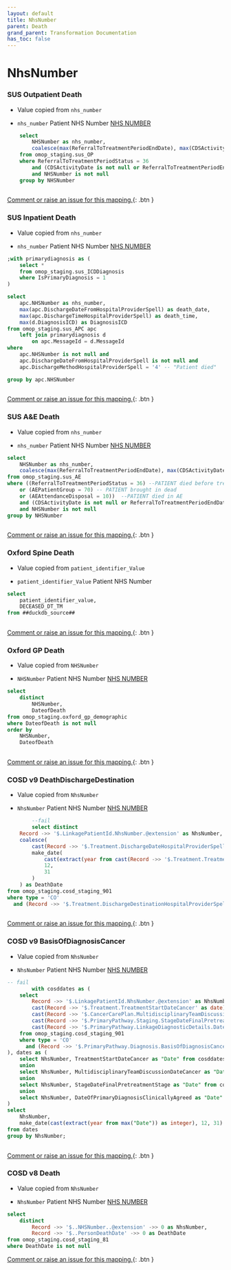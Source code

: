 ```yaml
---
layout: default
title: NhsNumber
parent: Death
grand_parent: Transformation Documentation
has_toc: false
---
```

# NhsNumber
### SUS Outpatient Death
* Value copied from `nhs_number`

* `nhs_number` Patient NHS Number [NHS NUMBER](https://www.datadictionary.nhs.uk/data_elements/nhs_number.html)

```sql
	select
		NHSNumber as nhs_number,
		coalesce(max(ReferralToTreatmentPeriodEndDate), max(CDSActivityDate)) as death_date
	from omop_staging.sus_OP
	where ReferralToTreatmentPeriodStatus = 36
		and (CDSActivityDate is not null or ReferralToTreatmentPeriodEndDate is not null)
		and NHSNumber is not null
	group by NHSNumber
	
```


[Comment or raise an issue for this mapping.](https://github.com/answerdigital/oxford-omop-data-mapper/issues/new?title=OMOP%20Death%20table%20NhsNumber%20field%20SUS%20Outpatient%20Death%20mapping){: .btn }
### SUS Inpatient Death
* Value copied from `nhs_number`

* `nhs_number` Patient NHS Number [NHS NUMBER](https://www.datadictionary.nhs.uk/data_elements/nhs_number.html)

```sql
;with primarydiagnosis as (
	select *
	from omop_staging.sus_ICDDiagnosis
	where IsPrimaryDiagnosis = 1
)

select
	apc.NHSNumber as nhs_number,
	max(apc.DischargeDateFromHospitalProviderSpell) as death_date,
	max(apc.DischargeTimeHospitalProviderSpell) as death_time,
	max(d.DiagnosisICD) as DiagnosisICD
from omop_staging.sus_APC apc
	left join primarydiagnosis d
		on apc.MessageId = d.MessageId
where
	apc.NHSNumber is not null and
	apc.DischargeDateFromHospitalProviderSpell is not null and
	apc.DischargeMethodHospitalProviderSpell = '4' -- "Patient died"

group by apc.NHSNumber
	
```


[Comment or raise an issue for this mapping.](https://github.com/answerdigital/oxford-omop-data-mapper/issues/new?title=OMOP%20Death%20table%20NhsNumber%20field%20SUS%20Inpatient%20Death%20mapping){: .btn }
### SUS A&E Death
* Value copied from `nhs_number`

* `nhs_number` Patient NHS Number [NHS NUMBER](https://www.datadictionary.nhs.uk/data_elements/nhs_number.html)

```sql
select
	NHSNumber as nhs_number,
	coalesce(max(ReferralToTreatmentPeriodEndDate), max(CDSActivityDate)) as death_date
from omop_staging.sus_AE
where ((ReferralToTreatmentPeriodStatus = 36) --PATIENT died before treatment
	or (AEPatientGroup = 70) -- PATIENT brought in dead
	or (AEAttendanceDisposal = 10))  --PATIENT died in AE
	and (CDSActivityDate is not null or ReferralToTreatmentPeriodEndDate is not null)
	and NHSNumber is not null
group by NHSNumber
	
```


[Comment or raise an issue for this mapping.](https://github.com/answerdigital/oxford-omop-data-mapper/issues/new?title=OMOP%20Death%20table%20NhsNumber%20field%20SUS%20A&E%20Death%20mapping){: .btn }
### Oxford Spine Death
* Value copied from `patient_identifier_Value`

* `patient_identifier_Value` Patient NHS Number 

```sql
select
	patient_identifier_value,
	DECEASED_DT_TM
from ##duckdb_source##
	
```


[Comment or raise an issue for this mapping.](https://github.com/answerdigital/oxford-omop-data-mapper/issues/new?title=OMOP%20Death%20table%20NhsNumber%20field%20Oxford%20Spine%20Death%20mapping){: .btn }
### Oxford GP Death
* Value copied from `NHSNumber`

* `NHSNumber` Patient NHS Number [NHS NUMBER](https://www.datadictionary.nhs.uk/data_elements/nhs_number.html)

```sql
select
	distinct
		NHSNumber,
		DateofDeath
from omop_staging.oxford_gp_demographic
where DateofDeath is not null
order by
	NHSNumber,
	DateofDeath
	
```


[Comment or raise an issue for this mapping.](https://github.com/answerdigital/oxford-omop-data-mapper/issues/new?title=OMOP%20Death%20table%20NhsNumber%20field%20Oxford%20GP%20Death%20mapping){: .btn }
### COSD v9 DeathDischargeDestination
* Value copied from `NhsNumber`

* `NhsNumber` Patient NHS Number [NHS NUMBER](https://www.datadictionary.nhs.uk/data_elements/nhs_number.html)

```sql
		--fail
	    select distinct
    Record ->> '$.LinkagePatientId.NhsNumber.@extension' as NhsNumber,
    coalesce(
        cast(Record ->> '$.Treatment.DischargeDateHospitalProviderSpell' as date),
        make_date(
            cast(extract(year from cast(Record ->> '$.Treatment.TreatmentStartDateCancer' as date)) as integer),
            12,
            31
        )
    ) as DeathDate
from omop_staging.cosd_staging_901
where type = 'CO'
  and (Record ->> '$.Treatment.DischargeDestinationHospitalProviderSpell.@code') = '79';-- Not applicable - PATIENT died or stillbirth
	
```


[Comment or raise an issue for this mapping.](https://github.com/answerdigital/oxford-omop-data-mapper/issues/new?title=OMOP%20Death%20table%20NhsNumber%20field%20COSD%20v9%20DeathDischargeDestination%20mapping){: .btn }
### COSD v9 BasisOfDiagnosisCancer
* Value copied from `NhsNumber`

* `NhsNumber` Patient NHS Number [NHS NUMBER](https://www.datadictionary.nhs.uk/data_elements/nhs_number.html)

```sql
-- fail
	    with cosddates as (
    select
        Record ->> '$.LinkagePatientId.NhsNumber.@extension' as NhsNumber,
        cast(Record ->> '$.Treatment.TreatmentStartDateCancer' as date) as TreatmentStartDateCancer,
        cast(Record ->> '$.CancerCarePlan.MultidisciplinaryTeamDiscussionDateCancer' as date) as MultidisciplinaryTeamDiscussionDateCancer,
        cast(Record ->> '$.PrimaryPathway.Staging.StageDateFinalPretreatmentStage' as date) as StageDateFinalPretreatmentStage,
        cast(Record ->> '$.PrimaryPathway.LinkageDiagnosticDetails.DateOfPrimaryDiagnosisClinicallyAgreed' as date) as DateOfPrimaryDiagnosisClinicallyAgreed
    from omop_staging.cosd_staging_901
    where type = 'CO'
      and (Record ->> '$.PrimaryPathway.Diagnosis.BasisOfDiagnosisCancer.@code') in ('0', '1')
), dates as (
    select NhsNumber, TreatmentStartDateCancer as "Date" from cosddates where TreatmentStartDateCancer is not null
    union
    select NhsNumber, MultidisciplinaryTeamDiscussionDateCancer as "Date" from cosddates where MultidisciplinaryTeamDiscussionDateCancer is not null
    union
    select NhsNumber, StageDateFinalPretreatmentStage as "Date" from cosddates where StageDateFinalPretreatmentStage is not null
    union
    select NhsNumber, DateOfPrimaryDiagnosisClinicallyAgreed as "Date" from cosddates where DateOfPrimaryDiagnosisClinicallyAgreed is not null
)
select
    NhsNumber,
    make_date(cast(extract(year from max("Date")) as integer), 12, 31) as DeathDate
from dates
group by NhsNumber;
	
```


[Comment or raise an issue for this mapping.](https://github.com/answerdigital/oxford-omop-data-mapper/issues/new?title=OMOP%20Death%20table%20NhsNumber%20field%20COSD%20v9%20BasisOfDiagnosisCancer%20mapping){: .btn }
### COSD v8 Death
* Value copied from `NhsNumber`

* `NhsNumber` Patient NHS Number [NHS NUMBER](https://www.datadictionary.nhs.uk/data_elements/nhs_number.html)

```sql
select 
	distinct
		Record ->> '$..NHSNumber..@extension' ->> 0 as NhsNumber,
  		Record ->> '$..PersonDeathDate' ->> 0 as DeathDate
from omop_staging.cosd_staging_81
where DeathDate is not null
```


[Comment or raise an issue for this mapping.](https://github.com/answerdigital/oxford-omop-data-mapper/issues/new?title=OMOP%20Death%20table%20NhsNumber%20field%20COSD%20v8%20Death%20mapping){: .btn }
